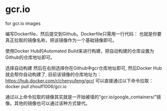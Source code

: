 # gcr.io
for gcr.io images

编写Dockerfile，然后提交到Github。Dockerfile只需用一行代码：
也就是你要真正拉取的镜像名称，把该镜像作为一个基础镜像即可。

使用Docker Hub的Automated Build来进行构建，把自动构建的仓库设置为Github的仓库地址即可。

选择自动构建
然后在右侧选择你在Github中gcr仓库地址即可,
然后Docker Hub就会帮你自动构建了,
目前该镜像的仓库地址为：https://hub.docker.com/r/chenyufeng/gcr/
可以直接通过以下命令拉取：
docker pull zhoulf1006/gcr.io


通过以上命令拉取的镜像其实就是一开始被墙的“gcr.io/google_containers/<imagename>”镜像。其他的镜像也可以通过该种方式替代。
